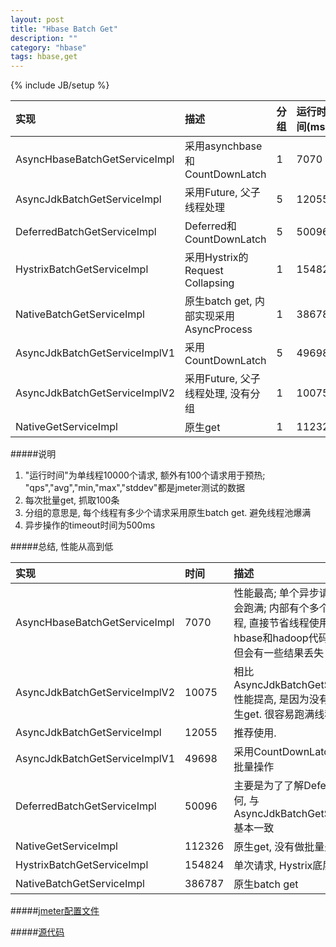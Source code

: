 ```yaml
---
layout: post
title: "Hbase Batch Get"
description: ""
category: "hbase"
tags: hbase,get
---
```

{% include JB/setup %}

实现|描述|分组|运行时间(ms)|丢失率|avg|min|max|stddev|qps
:---------------|:---------------|:---------------|:---------------|:---------------|:---------------|:---------------|:---------------|:---------------|:---------------
AsyncHbaseBatchGetServiceImpl|采用asynchbase和CountDownLatch|1|7070|0.01%|1|0|332|10.66|610
AsyncJdkBatchGetServiceImpl|采用Future, 父子线程处理|5|12055|0%|1|0|277|13.64|594
DeferredBatchGetServiceImpl|Deferred和CountDownLatch|5|50096|0%|5|0|505|49.84|410
HystrixBatchGetServiceImpl|采用Hystrix的Request Collapsing|1|154824|0%|15|0|2086|154.34|218
NativeBatchGetServiceImpl|原生batch get, 内部实现采用AsyncProcess|1|386787|0%|41|0|13605|446.93|102
AsyncJdkBatchGetServiceImplV1|采用CountDownLatch|5|49698|0%|5|0|502|49.84|406
AsyncJdkBatchGetServiceImplV2|采用Future, 父子线程处理, 没有分组|1|10075|0%|1|0|330|10.87|605
NativeGetServiceImpl|原生get|1|112326|0%|11|0|2047|111.07|265
<!-- more -->

#####说明

1. "运行时间"为单线程10000个请求, 额外有100个请求用于预热; "qps","avg","min,"max","stddev"都是jmeter测试的数据
2. 每次批量get, 抓取100条
3. 分组的意思是, 每个线程有多少个请求采用原生batch get. 避免线程池爆满
4. 异步操作的timeout时间为500ms

#####总结, 性能从高到低

实现|时间|描述
:---------------|:---------------|:---------------
AsyncHbaseBatchGetServiceImpl|7070|性能最高; 单个异步请求, 线程池不会跑满; 内部有个多个请求合并的流程, 直接节省线程使用; 不依赖hbase和hadoop代码, 兼容性俱佳. 但会有一些结果丢失|
AsyncJdkBatchGetServiceImplV2|10075|相比AsyncJdkBatchGetServiceImpl, 性能提高, 是因为没有分组, 采用原生get. 很容易跑满线程池|
AsyncJdkBatchGetServiceImpl|12055|推荐使用. |
AsyncJdkBatchGetServiceImplV1|49698|采用CountDownLatch,然后每5个批量操作|
DeferredBatchGetServiceImpl|50096|主要是为了了解Deferred的性能如何, 与AsyncJdkBatchGetServiceImplV1基本一致|
NativeGetServiceImpl|112326|原生get, 没有做批量处理
HystrixBatchGetServiceImpl|154824|单次请求, Hystrix底层进行合并|
NativeBatchGetServiceImpl|386787|原生batch get|

#####[jmeter配置文件](https://github.com/bboniao/bboniao.github.com/releases/download/hbase-client.jmx/hbase-client.jmx)

#####[源代码](https://github.com/bboniao/hbase)
